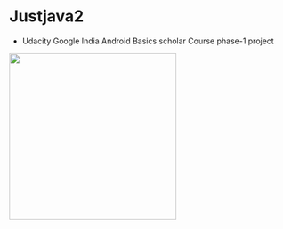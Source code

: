 # Justjava2

- Udacity Google India Android Basics scholar Course phase-1 project

<img src= "https://github.com/thirulak/Justjava2/blob/master/ezgif.com-video-to-gif%20(3).gif" width=300>
